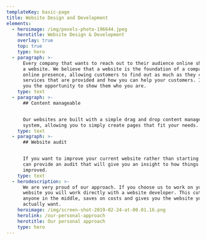 ```yaml
---
templateKey: basic-page
title: Website Design and Development
elements:
  - heroimage: /img/pexels-photo-196644.jpeg
    herotitle: Website Design & Development
    overlay: true
    top: true
    type: hero
  - paragraph: >-
      Every company that wants to reach out to their audience online should have
      a website. We believe that a website is the foundation of a companies
      online presence, allowing customers to find out as much as they can about
      services that are provided and how you can help your customers. It gives
      you the opportunity to show them who you are.
    type: text
  - paragraph: >-
      ## Content manageable


      Our websites are built with a simple drag and drop content management
      system, allowing you to simply create pages that fit your needs.
    type: text
  - paragraph: >-
      ## Website audit


      If you want to improve your current website rather than starting again, we
      can provide an audit that will give you an insight to how things can be
      improved.
    type: text
  - herodescription: >-
      We are very proud of our approach. If you choose us to work on your
      website you will work directly with a website developer. This cuts out
      anyone in the middle, saves on costs and gives you the website you
      actually want.
    heroimage: /img/screen-shot-2019-02-24-at-00.01.16.png
    herolink: /our-personal-approach
    herotitle: Our personal approach
    type: hero
---
```


